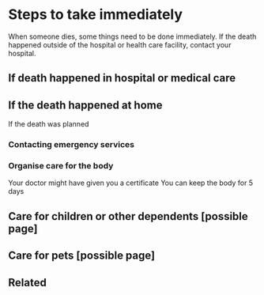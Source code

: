 # Steps to take immediately
When someone dies, some things need to be done immediately. If the death happened outside of the hospital or health care facility, contact your hospital.

## If death happened in hospital or medical care

## If the death happened at home
If the death was planned
### Contacting emergency services

### Organise care for the body
Your doctor might have given you a certificate
You can keep the body for 5 days

## Care for children or other dependents [possible page]

## Care for pets [possible page]

## Related
